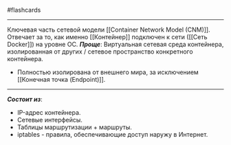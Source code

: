 #flashcards
***
Ключевая часть сетевой модели [[Container Network Model (CNM)]]. Отвечает за то, как именно [[Контейнер]] подключен к сети ([[Сеть Docker]]) на уровне ОС.
***Проще***: Виртуальная сетевая среда контейнера, изолированная от других / сетевое пространство конкретного контейнера.
- Полностью изолирована от внешнего мира, за исключением [[Конечная точка (Endpoint)]].
***
***Состоит из***:
- IP-адрес контейнера.
- Сетевые интерфейсы.
- Таблицы маршрутизации + маршруты.
- iptables - правила, обеспечивающие доступ наружу в Интернет.
<!--SR:!2025-10-24,5,230-->